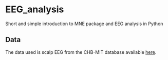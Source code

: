 # EEG_analysis
Short and simple introduction to MNE package and EEG analysis in Python

## Data
The data used is scalp EEG from the CHB-MIT database available [here](https://physionet.org/pn6/chbmit/).
